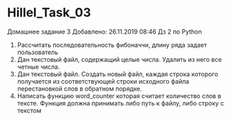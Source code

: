 # Hillel_Task_03
Домашнее задание 3
Добавлено: 26.11.2019 08:46
Дз 2 по Python
1. Рассчитать последовательность фибоначчи, длину ряда задает пользователь
2. Дан текстовый файл, содержащий целые числа. Удалить из него все четные числа.
3. Дан текстовый файл. Создать новый файл, каждая строка которого получается из соответствующей 
строки исходного файла перестановкой слов в обратном порядке.
4. Написать функцию word_counter которая считает количество слов в тексте. Функция должна принимать либо путь к файлу, либо строку с текстом
